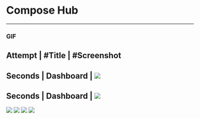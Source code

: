 # Compose Hub
---

### GIF
Attempt    | #Title               | #Screenshot
--------------------------------------------------------
Seconds    | Dashboard            | <img src="https://github.com/ghaleprachan/jetpack-compose-hub/blob/develop/arts/gifs/dashboard.gif?raw=true" width="200" height="auto">
---------------------------------------------------------
Seconds    | Dashboard            | <img src="https://github.com/ghaleprachan/jetpack-compose-hub/blob/develop/arts/gifs/insta-home.gif?raw=true" width="200" height="auto">
---------------------------------------------------------

<p float="left">
<img src="https://github.com/ghaleprachan/jetpack-compose-hub/blob/develop/arts/gifs/dashboard.gif?raw=true" width="200" height="auto">
<img src="https://github.com/ghaleprachan/jetpack-compose-hub/blob/develop/arts/gifs/insta-home.gif?raw=true" width="200" height="auto">
<img src="https://github.com/ghaleprachan/jetpack-compose-hub/blob/develop/arts/gifs/insta-profile.gif?raw=true" width="200" height="auto">
<img src="https://github.com/ghaleprachan/jetpack-compose-hub/blob/develop/arts/gifs/mail-home.gif?raw=true" width="200" height="auto">
</p>

[//]: # (# Screenshots)

[//]: # ()

[//]: # (<p float="left">)

[//]: # (<img src="https://github.com/ghaleprachan/jetpack-compose-hub/blob/develop/arts/ss/dashboard.jpg?raw=true" width="200" height="auto">)

[//]: # (<img src="https://github.com/ghaleprachan/jetpack-compose-hub/blob/develop/arts/ss/dashboard-expanded.jpg?raw=true" width="200" height="auto">)

[//]: # (<img src="https://github.com/ghaleprachan/jetpack-compose-hub/blob/develop/arts/ss/insta-home.jpg?raw=true" width="200" height="auto">)

[//]: # (<img src="https://github.com/ghaleprachan/jetpack-compose-hub/blob/develop/arts/ss/insta-profile.jpg?raw=true" width="200" height="auto">)

[//]: # (<img src="https://github.com/ghaleprachan/jetpack-compose-hub/blob/develop/arts/ss/insta-bottomsheet.jpg?raw=true" width="200" height="auto">)

[//]: # (<img src="https://github.com/ghaleprachan/jetpack-compose-hub/blob/develop/arts/ss/mail-home.jpg?raw=true" width="200" height="auto">)

[//]: # (<img src="https://github.com/ghaleprachan/jetpack-compose-hub/blob/develop/arts/ss/mail-drawer.jpg?raw=true" width="200" height="auto">)

[//]: # (</p>)
